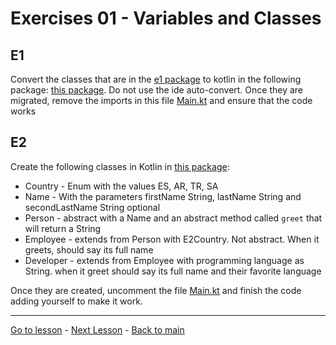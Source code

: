# Exercises 01 - Variables and Classes

## E1
Convert the classes that are in the [e1 package](../src/main/java/org/example/kotlinWorkshop/java/exercises01/e1) to kotlin in the following package:  [this package](../src/main/kotlin/org/example/kotlinWorkshop/kotlin/exercises01/e1). Do not use the ide auto-convert. Once they are migrated, remove the imports in this file  [Main.kt](../src/main/kotlin/org/example/kotlinWorkshop/kotlin/exercises01/e1/Main.kt) and ensure that the code works

## E2
Create the following classes in Kotlin in [this package](../src/main/kotlin/org/example/kotlinWorkshop/kotlin/exercises01/e2): 
* Country - Enum with the values ES, AR, TR, SA
* Name - With the parameters firstName String, lastName String and secondLastName String optional
* Person - abstract with a Name and an abstract method called `greet` that will return a String
* Employee - extends from Person with E2Country. Not abstract. When it greets, should say its full name
* Developer - extends from Employee with programming language as String. when it greet should say its full name and their favorite language

Once they are created, uncomment the file [Main.kt](../src/main/kotlin/org/example/kotlinWorkshop/kotlin/exercises01/e2/Main.kt) and  finish the code adding yourself to make it work.

---

[Go to lesson](./Lesson01.md) - [Next Lesson](./Lesson02.md) - [Back to main](../README.md)